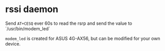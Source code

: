 # rssi daemon

Send `AT+CESQ` ever 60s to read the rsrp and send the value to ´/usr/bin/modem_led´

`modem_led` is created for ASUS 4G-AX56, but can be modified for your own device.
